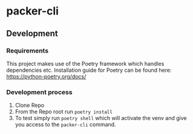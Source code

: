 # packer-cli

## Development

### Requirements
This project makes use of the Poetry framework which handles dependencies etc. Installation guide for Poetry can be found here: https://python-poetry.org/docs/

### Development process

1. Clone Repo
2. From the Repo root run `poetry install`
3. To test simply run `poetry shell` which will activate the venv and give you access to the `packer-cli` command.
